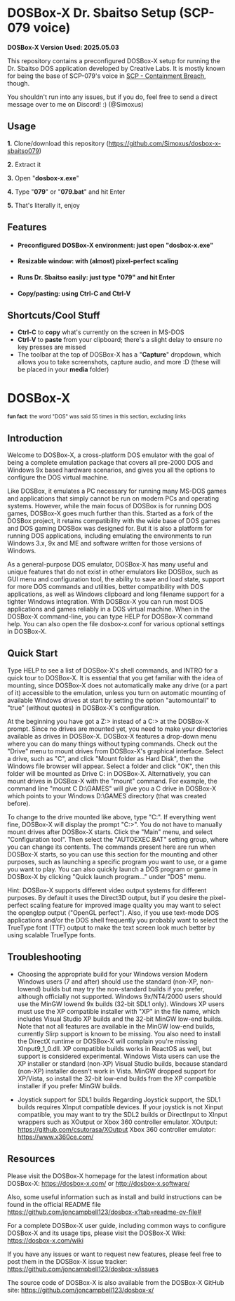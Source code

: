 # DOSBox-X Dr. Sbaitso Setup (SCP-079 voice)

**DOSBox-X Version Used: 2025.05.03**

This repository contains a preconfigured DOSBox-X setup for running the Dr. Sbaitso DOS application developed by Creative Labs. It is mostly known for being the base of SCP-079's voice in [SCP - Containment Breach](https://www.scpcbgame.com/), though.

You shouldn't run into any issues, but if you do, feel free to send a direct message over to me on Discord! :) (@Simoxus)

## Usage

**1.** Clone/download this repository (https://github.com/Simoxus/dosbox-x-sbaitso079)

**2.** Extract it

**3.** Open "**dosbox-x.exe**"

**4.** Type "**079**" or "**079.bat**" and hit Enter

**5.** That's literally it, enjoy

## Features

- #### Preconfigured DOSBox-X environment: just open "**dosbox-x.exe**"
- #### Resizable window: with (almost) pixel-perfect scaling
- #### Runs Dr. Sbaitso easily: just type "**079**" and hit **Enter**
- #### Copy/pasting: using **Ctrl-C** and **Ctrl-V**

## Shortcuts/Cool Stuff

* **Ctrl-C** to **copy** what's currently on the screen in MS-DOS
* **Ctrl-V** to **paste** from your clipboard; there's a slight delay to ensure no key presses are missed
* The toolbar at the top of DOSBox-X has a "**Capture**" dropdown, which allows you to take screenshots, capture audio, and more :D (these will be placed in your **media** folder)

# DOSBox-X

<sub>**fun fact**: the word "DOS" was said 55 times in this section, excluding links</sub>

## Introduction

Welcome to DOSBox-X, a cross-platform DOS emulator with the goal of being a complete emulation package that covers all pre-2000 DOS and Windows 9x based hardware scenarios, and gives you all the options to configure the DOS virtual machine.

Like DOSBox, it emulates a PC necessary for running many MS-DOS games and applications that simply cannot be run on modern PCs and operating systems. However, while the main focus of DOSBox is for running DOS games, DOSBox-X goes much further than this. Started as a fork of the DOSBox project, it retains compatibility with the wide base of DOS games and DOS gaming DOSBox was designed for. But it is also a platform for running DOS applications, including emulating the environments to run Windows 3.x, 9x and ME and software written for those versions of Windows.

As a general-purpose DOS emulator, DOSBox-X has many useful and unique features that do not exist in other emulators like DOSBox, such as GUI menu and configuration tool, the ability to save and load state, support for more DOS commands and utilities, better compatibility with DOS applications, as well as Windows clipboard and long filename support for a tighter Windows integration. With DOSBox-X you can run most DOS applications and games reliably in a DOS virtual machine. When in the DOSBox-X command-line, you can type HELP for DOSBox-X command help. You can also open the file dosbox-x.conf for various optional settings in DOSBox-X.

## Quick Start

Type HELP to see a list of DOSBox-X's shell commands, and INTRO for a quick tour to DOSBox-X. It is essential that you get familiar with the idea of mounting, since DOSBox-X does not automatically make any drive (or a part of it) accessible to the emulation, unless you turn on automatic mounting of available Windows drives at start by setting the option "automountall" to "true" (without quotes) in DOSBox-X's configuration.

At the beginning you have got a Z:\> instead of a C:\> at the DOSBox-X prompt. Since no drives are mounted yet, you need to make your directories available as drives in DOSBox-X. DOSBox-X features a drop-down menu where you can do many things without typing commands. Check out the "Drive" menu to mount drives from DOSBox-X's graphical interface. Select a drive, such as "C", and click "Mount folder as Hard Disk", then the Windows file browser will appear. Select a folder and click "OK", then this folder will be mounted as Drive C: in DOSBox-X. Alternatively, you can mount drives in DOSBox-X with the "mount" command. For example, the command line "mount C D:\GAMES" will give you a C drive in DOSBox-X which points to your Windows D:\GAMES directory (that was created before).

To change to the drive mounted like above, type "C:". If everything went fine, DOSBox-X will display the prompt "C:\>". You do not have to manually mount drives after DOSBox-X starts. Click the "Main" menu, and select "Configuration tool". Then select the "AUTOEXEC.BAT" setting group, where you can change its contents. The commands present here are run when DOSBox-X starts, so you can use this section for the mounting and other purposes, such as launching a specific program you want to use, or a game you want to play. You can also quickly launch a DOS program or game in DOSBox-X by clicking "Quick launch program..." under "DOS" menu.

Hint: DOSBox-X supports different video output systems for different purposes. By default it uses the Direct3D output, but if you desire the pixel-perfect scaling feature for improved image quality you may want to select the openglpp output ("OpenGL perfect"). Also, if you use text-mode DOS applications and/or the DOS shell frequently you probably want to select the TrueType font (TTF) output to make the text screen look much better by using scalable TrueType fonts.

## Troubleshooting

- Choosing the appropriate build for your Windows version
    Modern Windows users (7 and after) should use the standard (non-XP, non-lowend) builds but may try the non-standard builds if you prefer, although officially not supported.
    Windows 9x/NT4/2000 users should use the MinGW lowend 9x builds (32-bit SDL1 only).
    Windows XP users must use the XP compatible installer with "XP" in the file name, which includes Visual Studio XP builds and the 32-bit MinGW low-end builds. Note that not all features are available in the MinGW low-end builds, currently Slirp support is known to be missing. You also need to install the DirectX runtime or DOSBox-X will complain you're missing XInput9_1_0.dll. XP compatible builds works in ReactOS as well, but support is considered experimental.
    Windows Vista users can use the XP installer or standard (non-XP) Visual Studio builds, because standard (non-XP) installer doesn't work in Vista. MinGW dropped support for XP/Vista, so install the 32-bit low-end builds from the XP compatible installer if you prefer MinGW builds.

- Joystick support for SDL1 builds
    Regarding Joystick support, the SDL1 builds requires XInput compatible devices. If your joystick is not Xinput compatible, you may want to try the SDL2 builds or DirectInput to XInput wrappers such as XOutput or Xbox 360 controller emulator.
      XOutput: https://github.com/csutorasa/XOutput
      Xbox 360 controller emulator: https://www.x360ce.com/

## Resources

Please visit the DOSBox-X homepage for the latest information about DOSBox-X:
https://dosbox-x.com/ or http://dosbox-x.software/

Also, some useful information such as install and build instructions can be found in the official README file
https://github.com/joncampbell123/dosbox-x?tab=readme-ov-file#

For a complete DOSBox-X user guide, including common ways to configure DOSBox-X and its usage tips, please visit the DOSBox-X Wiki:
https://dosbox-x.com/wiki

If you have any issues or want to request new features, please feel free to post them in the DOSBox-X issue tracker:
https://github.com/joncampbell123/dosbox-x/issues

The source code of DOSBox-X is also available from the DOSBox-X GitHub site:
https://github.com/joncampbell123/dosbox-x/
